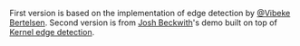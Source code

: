 First version is based on the implementation of edge detection by [@Vibeke Bertelsen](https://twitter.com/vibeke_udart). Second version is from [Josh Beckwith](https://github.com/positlabs)'s demo built on top of [Kernel edge detection](https://en.wikipedia.org/wiki/Kernel_(image_processing)).
